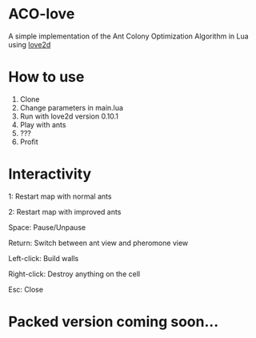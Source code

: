 # ACO-love
A simple implementation of the Ant Colony Optimization Algorithm in Lua using [love2d](https://love2d.org)


# How to use
1. Clone
2. Change parameters in main.lua
3. Run with love2d version 0.10.1
4. Play with ants
5. ???
6. Profit


# Interactivity
1: Restart map with normal ants

2: Restart map with improved ants

Space: Pause/Unpause

Return: Switch between ant view and pheromone view

Left-click: Build walls

Right-click: Destroy anything on the cell

Esc: Close


# Packed version coming soon...
